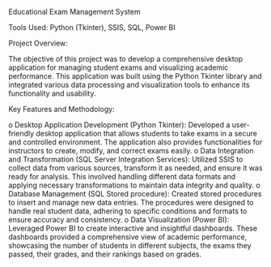 Educational Exam Management System

Tools Used: 
Python (Tkinter), SSIS, SQL, Power BI

Project Overview:

The objective of this project was to develop a comprehensive desktop application for managing student exams and visualizing academic performance.
This application was built using the Python Tkinter library and integrated various data processing and visualization tools to enhance its functionality and usability.

Key Features and Methodology:

o Desktop Application Development (Python Tkinter): Developed a user-friendly desktop application that allows students to take exams in a secure and controlled environment. 
The application also provides functionalities for instructors to create, modify, and correct exams easily.
o Data Integration and Transformation (SQL Server Integration Services): Utilized SSIS to collect data from various sources, transform it as needed, and ensure it was ready for analysis. 
This involved handling different data formats and applying necessary transformations to maintain data integrity and quality.
o Database Management (SQL Stored procedure): Created stored procedures to insert and manage new data entries. 
The procedures were designed to handle real student data, adhering to specific conditions and formats to ensure accuracy and consistency.
o Data Visualization (Power BI): Leveraged Power BI to create interactive and insightful dashboards. 
These dashboards provided a comprehensive view of academic performance, showcasing the number of students in different subjects, 
the exams they passed, their grades, and their rankings based on grades.
